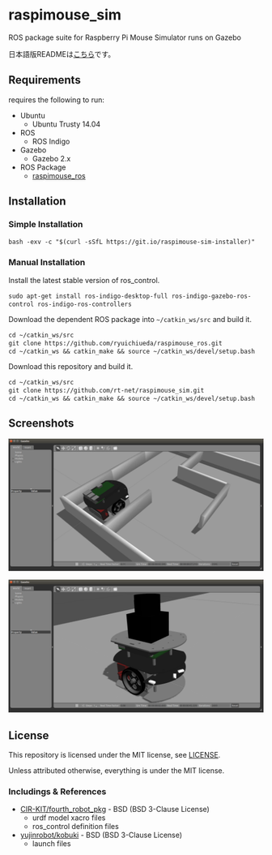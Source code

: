 # raspimouse_sim 

ROS package suite for Raspberry Pi Mouse Simulator runs on Gazebo

日本語版READMEは[こちら](./README.ja.md)です。

## Requirements

requires the following to run:

* Ubuntu
  * Ubuntu Trusty 14.04
* ROS
  * ROS Indigo
* Gazebo
  * Gazebo 2.x
* ROS Package
  * [raspimouse_ros](https://github.com/ryuichiueda/raspimouse_ros)

## Installation
### Simple Installation

```
bash -exv -c "$(curl -sSfL https://git.io/raspimouse-sim-installer)"
```

### Manual Installation

Install the latest stable version of ros_control.

```
sudo apt-get install ros-indigo-desktop-full ros-indigo-gazebo-ros-control ros-indigo-ros-controllers
```

Download the dependent ROS package into `~/catkin_ws/src` and build it.

```
cd ~/catkin_ws/src
git clone https://github.com/ryuichiueda/raspimouse_ros.git
cd ~/catkin_ws && catkin_make && source ~/catkin_ws/devel/setup.bash
```

Download this repository and build it.

```
cd ~/catkin_ws/src
git clone https://github.com/rt-net/raspimouse_sim.git
cd ~/catkin_ws && catkin_make && source ~/catkin_ws/devel/setup.bash
```

## Screenshots
![](./docs/images/raspimouse_samplemaze.png)

![](./docs/images/raspimouse_urg.png)

## License

This repository is licensed under the MIT license, see [LICENSE]( ./LICENSE ).

Unless attributed otherwise, everything is under the MIT license.

### Includings & References

* [CIR-KIT/fourth_robot_pkg]( https://github.com/CIR-KIT/fourth_robot_pkg ) - BSD (BSD 3-Clause License)
  * urdf model xacro files
  * ros_control definition files
* [yujinrobot/kobuki]( https://github.com/yujinrobot/kobuki ) - BSD (BSD 3-Clause License)
  * launch files
